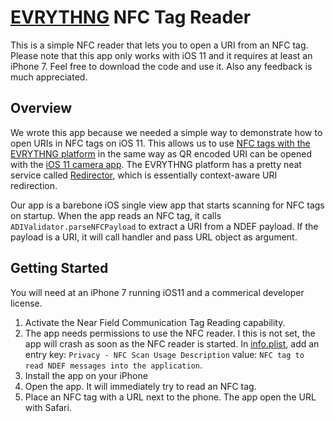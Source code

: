 # [EVRYTHNG](https://evrythng.com) NFC Tag Reader

This is a simple NFC reader that lets you to open a URI from an NFC tag. Please note that this app only works with iOS 11 and it requires at least an iPhone 7. Feel free to download the code and use it. Also any feedback is much appreciated.

## Overview

We wrote this app because we needed a simple way to demonstrate how to open URIs in NFC tags on iOS 11. This allows us to use [NFC tags with the EVRYTHNG platform](https://developers.evrythng.com/docs/ios-native-nfc-capabilities) in the same way as QR encoded URI can be opened with the [iOS 11 camera app](https://developers.evrythng.com/docs/ios-native-qr-capabilities). The EVRYTHNG platform has a pretty neat service called [Redirector](https://developers.evrythng.com/reference#redirector), which is essentially context-aware URI redirection.

Our app is a barebone iOS single view app that starts scanning for NFC tags on startup. When the app reads an NFC tag, it calls `ADIValidator.parseNFCPayload` to extract a URI from a NDEF payload. If the payload is a URI, it will call handler and pass  URL object as argument.


## Getting Started

You will need at an iPhone 7 running iOS11 and a commerical developer license.

1. Activate the Near Field Communication Tag Reading capability.
2. The app needs permissions to use the NFC reader. I this is not set, the app will crash as soon as the NFC reader is started. In  [info.plist](), add an entry key: `Privacy - NFC Scan Usage Description`  value: `NFC tag to read NDEF messages into the application`.
3. Install the app on your iPhone
4. Open the app. It will immediately try to read an NFC tag.
5. Place an NFC tag with a URL next to the phone. The app open the URL with Safari.

